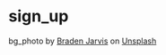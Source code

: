 # sign_up

bg_photo by <a href="https://unsplash.com/@jarvisphoto?utm_content=creditCopyText&utm_medium=referral&utm_source=unsplash">Braden Jarvis</a> on <a href="https://unsplash.com/photos/an-aerial-view-of-a-beach-and-a-body-of-water-_BS-vK3boOU?utm_content=creditCopyText&utm_medium=referral&utm_source=unsplash">Unsplash</a>
      